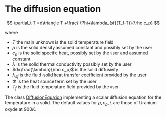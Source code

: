 The diffusion equation
======================

$$
 \partial_t T =d\triangle T +\frac{ \Phi+\lambda_{sf}(T_f-T)}{\rho c_p}
$$

where
- $T$ the main unknown is the solid temperature field
- $\rho$ is the solid density assumed constant and possibly set by the user
- $c_p$ is the solid specific heat, possibly set by the user and assumed constant
- $\lambda$ is the solid thermal conductivity possibly set by the user
- $d=\frac{\lambda}{\rho c_p}$ is the solid diffusivity
- $\lambda_{sf}$ is the fluid-solid heat transfer coefficient provided by the user
- $\Phi$ is the heat source term set by the user
- $T_f$ is the fluid temperature field provided by the user

The class [DiffusionEquation](../../Models/inc/DiffusionEquation.hxx) implementing a scalar diffusion equation for the temperature in a solid. The default values for $\rho, c_p, \lambda$ are those of Uranium oxyde at $900 K$.  

